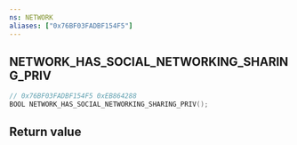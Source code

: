 ```yaml
---
ns: NETWORK
aliases: ["0x76BF03FADBF154F5"]
---
```

## NETWORK_HAS_SOCIAL_NETWORKING_SHARING_PRIV

```c
// 0x76BF03FADBF154F5 0xEB864288
BOOL NETWORK_HAS_SOCIAL_NETWORKING_SHARING_PRIV();
```

## Return value
